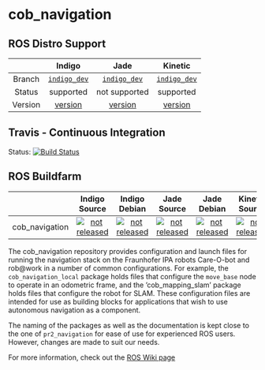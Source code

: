 cob_navigation
===========

## ROS Distro Support

|         | Indigo | Jade | Kinetic |
|:-------:|:------:|:----:|:-------:|
| Branch  | [`indigo_dev`](https://github.com/ipa320/cob_navigation/tree/indigo_dev) | [`indigo_dev`](https://github.com/ipa320/cob_navigation/tree/indigo_dev) | [`indigo_dev`](https://github.com/ipa320/cob_navigation/tree/indigo_dev) |
| Status  |  supported | not supported |  supported |
| Version | [version](http://repositories.ros.org/status_page/ros_indigo_default.html?q=cob_navigation) | [version](http://repositories.ros.org/status_page/ros_jade_default.html?q=cob_navigation) | [version](http://repositories.ros.org/status_page/ros_kinetic_default.html?q=cob_navigation) |

## Travis - Continuous Integration

Status: [![Build Status](https://travis-ci.com/ipa320/cob_navigation.svg?branch=indigo_dev)](https://travis-ci.com/ipa320/cob_navigation)

## ROS Buildfarm

|         | Indigo Source | Indigo Debian | Jade Source | Jade Debian |  Kinetic Source  |  Kinetic Debian |
|:-------:|:-------------------:|:-------------------:|:-------------------:|:-------------------:|:-------------------:|:-------------------:|
| cob_navigation | [![not released](http://build.ros.org/buildStatus/icon?job=Isrc_uT__cob_navigation__ubuntu_trusty__source)](http://build.ros.org/view/Isrc_uT/job/Isrc_uT__cob_navigation__ubuntu_trusty__source/) | [![not released](http://build.ros.org/buildStatus/icon?job=Ibin_uT64__cob_navigation__ubuntu_trusty_amd64__binary)](http://build.ros.org/view/Ibin_uT64/job/Ibin_uT64__cob_navigation__ubuntu_trusty_amd64__binary/) | [![not released](http://build.ros.org/buildStatus/icon?job=Jsrc_uT__cob_navigation__ubuntu_trusty__source)](http://build.ros.org/view/Jsrc_uT/job/Jsrc_uT__cob_navigation__ubuntu_trusty__source/) | [![not released](http://build.ros.org/buildStatus/icon?job=Jbin_uT64__cob_navigation__ubuntu_trusty_amd64__binary)](http://build.ros.org/view/Jbin_uT64/job/Jbin_uT64__cob_navigation__ubuntu_trusty_amd64__binary/) | [![not released](http://build.ros.org/buildStatus/icon?job=Ksrc_uX__cob_navigation__ubuntu_xenial__source)](http://build.ros.org/view/Ksrc_uX/job/Ksrc_uX__cob_navigation__ubuntu_xenial__source/) | [![not released](http://build.ros.org/buildStatus/icon?job=Kbin_uX64__cob_navigation__ubuntu_xenial_amd64__binary)](http://build.ros.org/view/Kbin_uX64/job/Kbin_uX64__cob_navigation__ubuntu_xenial_amd64__binary/) |


The cob_navigation repository provides configuration and launch files for running the navigation stack on the Fraunhofer IPA robots Care-O-bot and rob@work in a number of common configurations.
For example, the `cob_navigation_local` package holds files that configure the `move_base` node to operate in an odometric frame, and the ’cob_mapping_slam’ package holds files that configure the robot for SLAM.
These configuration files are intended for use as building blocks for applications that wish to use autonomous navigation as a component.

The naming of the packages as well as the documentation is kept close to the one of `pr2_navigation` for ease of use for experienced ROS users. However, changes are made to suit our needs.

For more information, check out the [ROS Wiki page](http://wiki.ros.org/cob_navigation "cob_navigation wiki page")
